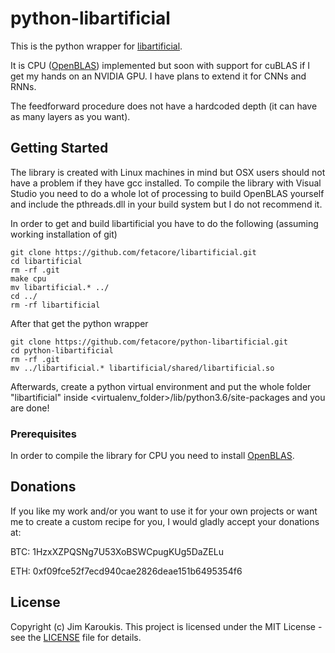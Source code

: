 # python-libartificial

This is the python wrapper for [libartificial](https://github.com/fetacore/libartificial).

It is CPU ([OpenBLAS](https://github.com/xianyi/OpenBLAS)) implemented but soon with support for cuBLAS if I get my hands on an NVIDIA GPU. I have plans to extend it for CNNs and RNNs.

The feedforward procedure does not have a hardcoded depth (it can have as many layers as you want).

## Getting Started

The library is created with Linux machines in mind but OSX users should not have a problem if they have gcc installed.
To compile the library with Visual Studio you need to do a whole lot of processing to build OpenBLAS yourself and include the pthreads.dll in your build system but I do not recommend it.

In order to get and build libartificial you have to do the following (assuming working installation of git)

```
git clone https://github.com/fetacore/libartificial.git
cd libartificial
rm -rf .git
make cpu
mv libartificial.* ../
cd ../
rm -rf libartificial
```

After that get the python wrapper

```
git clone https://github.com/fetacore/python-libartificial.git
cd python-libartificial
rm -rf .git
mv ../libartificial.* libartificial/shared/libartificial.so
```

Afterwards, create a python virtual environment and put the whole folder "libartificial" inside <virtualenv_folder>/lib/python3.6/site-packages
and you are done!

### Prerequisites

In order to compile the library for CPU you need to install [OpenBLAS](https://github.com/xianyi/OpenBLAS).

## Donations

If you like my work and/or you want to use it for your own projects or want me to create a custom recipe for you, I would gladly accept your donations at:

BTC: 1HzxXZPQSNg7U53XoBSWCpugKUg5DaZELu

ETH: 0xf09fce52f7ecd940cae2826deae151b6495354f6

## License

Copyright (c) Jim Karoukis.
This project is licensed under the MIT License - see the [LICENSE](LICENSE) file for details.

